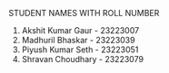 STUDENT NAMES WITH ROLL NUMBER  
1. Akshit Kumar Gaur - 23223007  
2. Madhuril Bhaskar - 23223039
3. Piyush Kumar Seth - 23223051
4. Shravan Choudhary - 23223079
